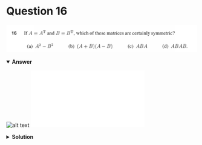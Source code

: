 # Question 16
![alt text](q16.png)

<details open>
<summary><b>Answer</b></summary>

![alt text](a16.svg)
![alt text](a16.py)
</details>

<details>
<summary><b>Solution</b></summary>

![alt text](s16.png)
</details>
